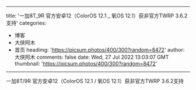 
---
title: '一加8T_9R 官方安卓12（ColorOS 12.1 _ 氧OS 12.1）获非官方TWRP 3.6.2支持'
categories: 
 - 博客
 - 大侠阿木
 - 首页
headimg: 'https://picsum.photos/400/300?random=8472'
author: 大侠阿木
comments: false
date: Wed, 27 Jul 2022 13:03:07 GMT
thumbnail: 'https://picsum.photos/400/300?random=8472'
---

<div>   
一加8T/9R 官方安卓12（ColorOS 12.1 / 氧OS 12.1）获非官方TWRP 3.6.2支持  
</div>
            